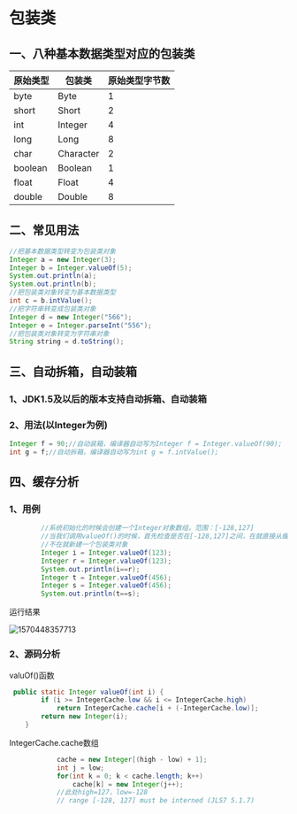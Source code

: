 # 包装类

## 一、八种基本数据类型对应的包装类

| 原始类型 | 包装类    | 原始类型字节数 |
| -------- | --------- | -------------- |
| byte     | Byte      | 1              |
| short    | Short     | 2              |
| int      | Integer   | 4              |
| long     | Long      | 8              |
| char     | Character | 2              |
| boolean  | Boolean   | 1              |
| float    | Float     | 4              |
| double   | Double    | 8              |

## 二、常见用法

```java
//把基本数据类型转变为包装类对象
Integer a = new Integer(3);
Integer b = Integer.valueOf(5);
System.out.println(a);
System.out.println(b);
//把包装类对象转变为基本数据类型
int c = b.intValue();
//把字符串转变成包装类对象
Integer d = new Integer("566");
Integer e = Integer.parseInt("556");
//把包装类对象转变为字符串对象
String string = d.toString();
```

## 三、自动拆箱，自动装箱

### 1、JDK1.5及以后的版本支持自动拆箱、自动装箱

### 2、用法(以Integer为例)

```java
Integer f = 90;//自动装箱，编译器自动写为Integer f = Integer.valueOf(90);
int g = f;//自动拆箱，编译器自动写为int g = f.intValue();
```

## 四、缓存分析

### 1、用例

```java
		//系统初始化的时候会创建一个Integer对象数组，范围：[-128,127]
		//当我们调用valueOf()的时候，首先检查是否在[-128,127]之间，在就直接从缓存数组中拿出来
		//不在就新建一个包装类对象
		Integer i = Integer.valueOf(123);
		Integer r = Integer.valueOf(123);
		System.out.println(i==r);
		Integer t = Integer.valueOf(456);
		Integer s = Integer.valueOf(456);
		System.out.println(t==s);
```

运行结果

![1570448357713](D:\Typora\img\1570448357713.png)

### 2、源码分析

valuOf()函数

```java
 public static Integer valueOf(int i) {
        if (i >= IntegerCache.low && i <= IntegerCache.high)
            return IntegerCache.cache[i + (-IntegerCache.low)];
        return new Integer(i);
    }
```

IntegerCache.cache数组

```java
 			cache = new Integer[(high - low) + 1];
      		int j = low;
            for(int k = 0; k < cache.length; k++)
                cache[k] = new Integer(j++);
			//此处high=127，low=-128
            // range [-128, 127] must be interned (JLS7 5.1.7)

```

